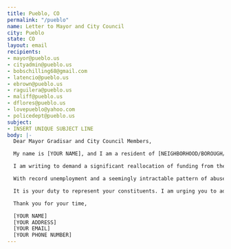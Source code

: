 ```yaml
---
title: Pueblo, CO
permalink: "/pueblo"
name: Letter to Mayor and City Council
city: Pueblo
state: CO
layout: email
recipients:
- mayor@pueblo.us
- cityadmin@pueblo.us
- bobschilling68@gmail.com
- latencio@pueblo.us
- ebrown@pueblo.us
- raguilera@pueblo.us
- maliff@pueblo.us
- dflores@pueblo.us
- lovepueblo@yahoo.com
- policedept@pueblo.us
subject:
- INSERT UNIQUE SUBJECT LINE
body: |-
  Dear Mayor Gradisar and City Council Members,

  My name is [YOUR NAME], and I am a resident of [NEIGHBORHOOD/BOROUGH/CITY].

  I am writing to demand a significant reallocation of funding from the Pueblo Police Department to social and public programs that support housing, jobs, education, health care, child care, and other critical community needs.

  With record unemployment and a seemingly intractable pattern of abuse and unequal treatment by police, our city requires a budget that adequately and effectively meets the needs of at-risk Pueblo residents. You must support a budget that supports social equity in our community, rather than empowering the police forces that tear us apart.

  It is your duty to represent your constituents. I am urging you to advocate for revision of the Pueblo city budget for the 2020-2021 fiscal year to reflect the decades of research showing that education and social programs better promote the safety of a city than policing.

  Thank you for your time,

  [YOUR NAME]
  [YOUR ADDRESS]
  [YOUR EMAIL]
  [YOUR PHONE NUMBER]
---
```


